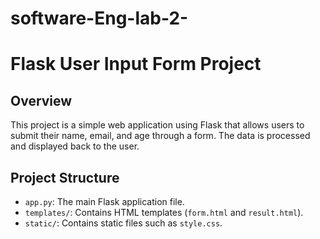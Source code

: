 # software-Eng-lab-2-

# Flask User Input Form Project

## Overview
This project is a simple web application using Flask that allows users to submit their name, email, and age through a form. The data is processed and displayed back to the user.

## Project Structure
- `app.py`: The main Flask application file.
- `templates/`: Contains HTML templates (`form.html` and `result.html`).
- `static/`: Contains static files such as `style.css`.
